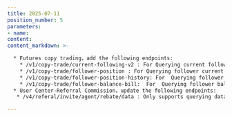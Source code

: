 ```yaml
---
title: 2025-07-11
position_number: 5
parameters:
- name:
content:
content_markdown: >-

  * Futures copy trading，add the following endpoints:
    * /v1/copy-trade/current-following-v2 : For Querying current following list
    * /v1/copy-trade/follower-position : For Querying follower current position
    * /v1/copy-trade/follower-position-history: For  Querying follower history position
    * /v1/copy-trade/follower-balance-bill:  For  Querying follower balance bill
  * User Center-Referral Commission，update the following endpoints:
   * /v4/referal/invite/agent/rebate/data : Only supports querying data for the past three months

---
```



